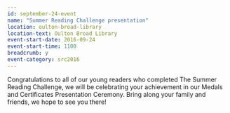 ```yaml
---
id: september-24-event
name: "Summer Reading Challenge presentation"
location: oulton-broad-library
location-text: Oulton Broad Library
event-start-date: 2016-09-24
event-start-time: 1100
breadcrumb: y
event-category: src2016
---
```


Congratulations to all of our young readers who completed The Summer Reading
Challenge, we will be celebrating your achievement in our Medals and Certificates
Presentation Ceremony. Bring along your family and friends, we hope to see you
there!
